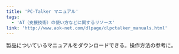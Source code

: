 ```yaml
---
title: 'PC-Talker マニュアル'
tags:
  - 'AT（支援技術）の使い方などに関するリソース'
link: 'http://www.aok-net.com/dlpage/dlpctalker_manuals.html'
---
```


製品についているマニュアルをダウンロードできる。操作方法の参考に。
